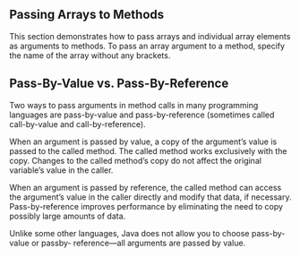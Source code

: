 ## Passing Arrays to Methods

This section demonstrates how to pass arrays and individual array elements as arguments
to methods. To pass an array argument to a method, specify the name of the array without
any brackets.

## Pass-By-Value vs. Pass-By-Reference

Two ways to pass arguments in method calls in many programming
languages are pass-by-value and pass-by-reference (sometimes called call-by-value and
call-by-reference). 

When an argument is passed by value, a copy of the argument’s value is
passed to the called method. The called method works exclusively with the copy. Changes
to the called method’s copy do not affect the original variable’s value in the caller.

When an argument is passed by reference, the called method can access the argument’s
value in the caller directly and modify that data, if necessary. Pass-by-reference
improves performance by eliminating the need to copy possibly large amounts of data.

Unlike some other languages, Java does not allow you to choose pass-by-value or passby-
reference—all arguments are passed by value.